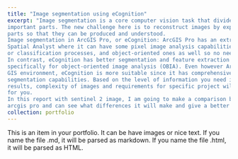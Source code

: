 ```yaml
---
title: "Image segmentation using eCognition"
excerpt: "Image segmentation is a core computer vision task that divides the image into several objects or
important parts. The new challenge here is to reconstruct images by exploding them into simpler
parts so that they can be produced and understood.
Image segmentation in ArcGIS Pro, or eCognition: ArcGIS Pro has an extra extension called the
Spatial Analyst where it can have some pixel image analysis capabilities for either segmentation
or classification processes, and object-oriented ones as well so no need to separately run things.
In contrast, eCognition has better segmentation and feature extraction capabilities designed
specifically for object-oriented image analysis (OBIA). Even however ArcGIS Pro supplies a whole
GIS environment, eCognition is more suitable since it has comprehensive graphic analysis and
segmentation capabilities. Based on the level of information you need in your segmentation
results, complexity of images and requirements for specific project will define which option works
for you.
In this report with sentinel 2 image, I am going to make a comparison between eCognition and
arcgis pro and can see what differences it will make and give a better image object.<br/><img src='/images/01.png'>"
collection: portfolio
---
```


This is an item in your portfolio. It can be have images or nice text. If you name the file .md, it will be parsed as markdown. If you name the file .html, it will be parsed as HTML. 
